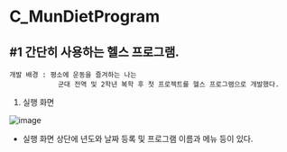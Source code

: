 # C_MunDietProgram
## #1 간단히 사용하는 헬스 프로그램.

```
개발 배경 : 평소에 운동을 즐겨하는 나는
            군대 전역 및 2학년 복학 후 첫 프로젝트를 헬스 프로그램으로 개발했다.
```

 1. 실행 화면
 
![image](https://user-images.githubusercontent.com/81169838/112105256-82a18480-8bef-11eb-9515-da67663ac00a.png)
- 실행 화면 상단에 년도와 날짜 등록 및 프로그램 이름과 메뉴 등이 있다.
